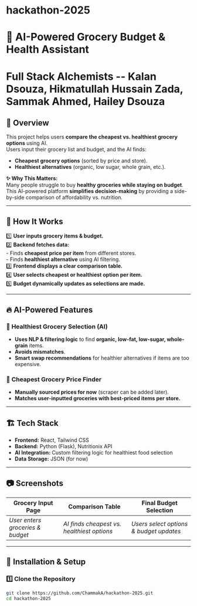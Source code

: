 # hackathon-2025

# 🛒 AI-Powered Grocery Budget & Health Assistant
# Full Stack Alchemists -- Kalan Dsouza, Hikmatullah Hussain Zada, Sammak Ahmed, Hailey Dsouza

## 🚀 Overview
This project helps users **compare the cheapest vs. healthiest grocery options** using AI.  
Users input their grocery list and budget, and the AI finds:
- **Cheapest grocery options** (sorted by price and store).
- **Healthiest alternatives** (organic, low sugar, whole grain, etc.).

**✨ Why This Matters:**  
Many people struggle to buy **healthy groceries while staying on budget**. This AI-powered platform **simplifies decision-making** by providing a side-by-side comparison of affordability vs. nutrition.

---

## 🎯 **How It Works**
1️⃣ **User inputs grocery items & budget.**  
2️⃣ **Backend fetches data:**  
    - Finds **cheapest price per item** from different stores.  
    - Finds **healthiest alternative** using AI filtering.  
3️⃣ **Frontend displays a clear comparison table.**  
4️⃣ **User selects cheapest or healthiest option per item.**  
5️⃣ **Budget dynamically updates as selections are made.**  

---

## 🔥 **AI-Powered Features**
### 🧠 **Healthiest Grocery Selection (AI)**
- **Uses NLP & filtering logic** to find **organic, low-fat, low-sugar, whole-grain** items.
- **Avoids mismatches**.
- **Smart swap recommendations** for healthier alternatives if items are too expensive.

### 🏪 **Cheapest Grocery Price Finder**
- **Manually sourced prices for now** (scraper can be added later).
- **Matches user-inputted groceries with best-priced items per store.**

---

## 🏗️ **Tech Stack**
- **Frontend:** React, Tailwind CSS  
- **Backend:** Python (Flask), Nutritionix API  
- **AI Integration:** Custom filtering logic for healthiest food selection  
- **Data Storage:** JSON (for now)  

---

## 📷 **Screenshots**
| **Grocery Input Page** | **Comparison Table** | **Final Budget Selection** |
|-----------------|-----------------|-----------------|
| _User enters groceries & budget_ | _AI finds cheapest vs. healthiest options_ | _Users select options & budget updates_ |



---

## 📖 **Installation & Setup**
### **1️⃣ Clone the Repository**
```bash
git clone https://github.com/ChammakA/hackathon-2025.git
cd hackathon-2025
